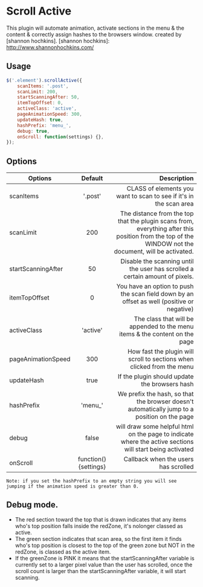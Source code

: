 Scroll Active
===============
This plugin will automate animation, activate sections in the menu & the content & correctly assign hashes to the browsers window. created by [shannon hochkins].
[shannon hochkins]: http://www.shannonhochkins.com/

Usage
--------------

```javascript
$('.element').scrollActive({
    scanItems: '.post',
    scanLimit: 200,
    startScanningAfter: 50,
    itemTopOffset: 0,
    activeClass: 'active',
    pageAnimationSpeed: 300,
    updateHash: true,
    hashPrefix: 'menu_',
    debug: true,
    onScroll: function(settings) {},
});
```


Options
--------------


| Options               | Default                               | Description  |
| --------------------- |:-------------------------------------:| ------------:|
| scanItems             | '.post'                               | CLASS of elements you want to scan to see if it's in the scan area |
| scanLimit             | 200                                   | The distance from the top that the plugin scans from, everything after this position from the top of the WINDOW not the document, will be activated. |
| startScanningAfter    | 50                                    | Disable the scanning until the user has scrolled a certain amount of pixels. |
| itemTopOffset         | 0                                     | You have an option to push the scan field down by an offset as well (positive or negative) |
| activeClass           | 'active'                              | The class that will be appended to the menu items & the content on the page |
| pageAnimationSpeed    | 300                                   | How fast the plugin will scroll to sections when clicked from the menu |
| updateHash            | true                                  | If the plugin should update the browsers hash |
| hashPrefix            | 'menu_'                               | We prefix the hash, so that the browser doesn't automatically jump to a position on the page |
| debug                 | false                                 | will draw some helpful html on the page to indicate where the active sections will start being activated |
| onScroll              | function() {settings}                 | Callback when the users has scrolled |


``Note: if you set the hashPrefix to an empty string you will see jumping if the animation speed is greater than 0.``


Debug mode.
--------------

- The red section toward the top that is drawn indicates that any items who's top position falls inside the redZone, it's nolonger classed as active.
- The green section indicates that scan area, so the first item it finds who's top position is closest to the top of the green zone but NOT in the redZone, is classed as the active item.
- If the greenZone is PINK it means that the startScanningAfter variable is currently set to a larger pixel value than the user has scrolled, once the scroll count is larger than the startScanningAfter variable, it will start scanning.


